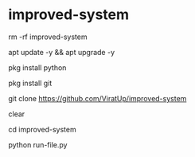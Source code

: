 # improved-system

rm -rf improved-system

apt update -y && apt upgrade -y

pkg install python

pkg install git

git clone https://github.com/ViratUp/improved-system

clear

cd improved-system

python run-file.py


